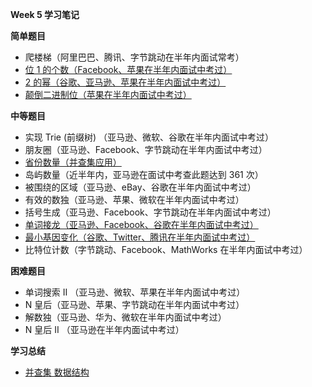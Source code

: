 **Week 5 学习笔记**

**简单题目**
- 爬楼梯（阿里巴巴、腾讯、字节跳动在半年内面试常考）
- [位 1 的个数（Facebook、苹果在半年内面试中考过）](hammingWeight.py)
- [2 的幂（谷歌、亚马逊、苹果在半年内面试中考过）](isPowerOfTwo.py)
- [颠倒二进制位（苹果在半年内面试中考过）](reverseBits.py)

**中等题目**
- 实现 Trie (前缀树) （亚马逊、微软、谷歌在半年内面试中考过）
- 朋友圈（亚马逊、Facebook、字节跳动在半年内面试中考过）
- [省份数量（并查集应用）](DisjointUnionFindSet.py)
- 岛屿数量（近半年内，亚马逊在面试中考查此题达到 361 次）
- 被围绕的区域（亚马逊、eBay、谷歌在半年内面试中考过）
- 有效的数独（亚马逊、苹果、微软在半年内面试中考过）
- 括号生成（亚马逊、Facebook、字节跳动在半年内面试中考过）
- [单词接龙（亚马逊、Facebook、谷歌在半年内面试中考过）](ladderLength.py)
- [最小基因变化（谷歌、Twitter、腾讯在半年内面试中考过）](minMutation.py)
- 比特位计数（字节跳动、Facebook、MathWorks 在半年内面试中考过）

**困难题目**
- 单词搜索 II （亚马逊、微软、苹果在半年内面试中考过）
- N 皇后（亚马逊、苹果、字节跳动在半年内面试中考过）
- 解数独（亚马逊、华为、微软在半年内面试中考过）
- N 皇后 II （亚马逊在半年内面试中考过）


**学习总结**
- [并查集 数据结构](DisjointUnionFindSet.py)